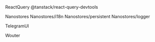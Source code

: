 ReactQuery
@tanstack/react-query-devtools

Nanostores
Nanostores/i18n
Nanostores/persistent
Nanostores/logger

TelegramUI

Wouter